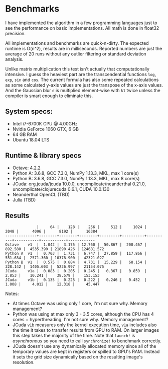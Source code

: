 # Benchmarks

I have implemented the algorithm in a few programming languages
just to see the performance on basic implementations. All math is
done in float32 precision.

All implementations and benchmarks are quick-n-dirty. The expected
runtime is O(n^2), results are in milliseconds. Reported numbers are
just the average of 20 runs without any outlier filtering or standard
deviation analysis.

Unlike matrix multiplication this test isn't actually that computationally
intensive. I guess the heaviest part are the transcendential functions `log`,
`exp`, `sin` and `cos`. The current formula has also some repeated calculations
as some calculated y-axis values are just the transpose of the x-axis values.
And the Gaussian blur `d` is multiplied element-wise with `k1` twice unless
the compiler is smart enough to eliminate this.


## System specs:

- Intel i7-6700K CPU @ 4.00GHz
- Nvidia GeForce 1060 GTX, 6 GB
- 64 GB RAM
- Ubuntu 18.04 LTS

## Runtime & library specs

- Octave: 4.2.2
- Python A: 3.6.8, GCC 7.3.0, NumPy 1.13.3, MKL, max 1 core(s)
- Python B: 3.6.8, GCC 7.3.0, NumPy 1.13.3, MKL, max 8 core(s)
- JCuda: org.jcuda/jcuda 10.0.0, uncomplicate/neanderthal 0.21.0, uncomplicate/clojurecuda 0.6.1, CUDA 10.0.130
- Neanderthal OpenCL (TBD)
- Julia (TBD)

## Results

```
              |     64 |    128 |    256 |     512 |     1024 |     2048 |      4096 |      8192 |      16384
--------------+--------+--------+--------+---------+----------+----------+-----------+-----------+------------
Octave    v1  |  1.042 |  3.175 | 12.760 |  50.867 |  200.467 |  892.580 |  4535.390 | 21890.426 | 124681.572
Python A  v1  |  0.703 |  1.731 |  6.747 |  27.859 |  117.866 |  551.634 |  2571.360 | 10378.900 |  42321.027
Python B  v1  |  0.575 |  0.884 |  4.731 |  15.229 |   68.154 |  328.142 |  1405.603 |  5226.997 |  21154.075
JCuda     v1a |  0.083 |  0.205 |  0.245 |   0.367 |   0.859  |    2.853 |    10.241 |    38.579 |    153.153
JCuda     v1b |  0.135 |  0.225 |  0.222 |   0.246 |   0.452  |    1.008 |     4.012 |    12.318 |     45.447
```

Notes:

- At times Octave was using only 1 core, I'm not sure why. Memory management?
- Python was using at max only 3 - 3.5 cores, although the CPU has 4 cores + hyperthreading,
I'm not sure why. Memory management?
- JCuda `v1b` measures only the kernel execution time, `v1a` includes also the time it takes to
transfer results from GPU to RAM. On larger images this step takes the majority of the time.
Note that `launch!` is *asynchronous* so you need to call `synchronize!` to benchmark correctly.
- JCuda doesn't use any dynamically allocated memory since all of the temporary values are kept
in registers or spilled to GPU's RAM. Instead it sets the grid size dynamically based on the
resulting image's resolution.

